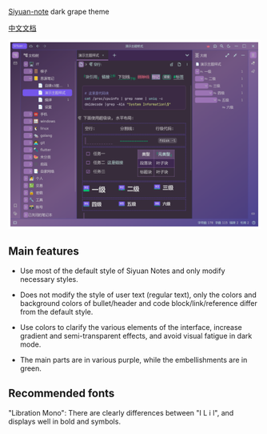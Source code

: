 [Siyuan-note](https://github.com/siyuan-note/siyuan) dark grape theme

[中文文档](./README_zh_CN.md)

![avatar](preview.png)

## Main features

* Use most of the default style of Siyuan Notes and only modify necessary styles.

* Does not modify the style of user text (regular text), only the colors and background colors of bullet/header and code block/link/reference differ from the default style.

* Use colors to clarify the various elements of the interface, increase gradient and semi-transparent effects, and avoid visual fatigue in dark mode.

* The main parts are in various purple, while the embellishments are in green.

## Recommended fonts

"Libration Mono": There are clearly differences between "I L i l", and displays well in bold and symbols.